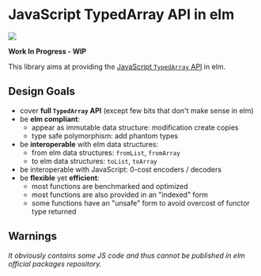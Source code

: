 # JavaScript TypedArray API in elm

[![][badge-license]][license]

**Work In Progress - WIP**

This library aims at providing the
[JavaScript `TypedArray` API][typed-array] in elm.

[badge-license]: https://img.shields.io/badge/license-MPL--2.0-blue.svg?style=flat-square
[license]: https://www.mozilla.org/en-US/MPL/2.0/
[typed-array]: https://developer.mozilla.org/en-US/docs/Web/JavaScript/Typed_arrays


## Design Goals

 * cover **full `TypedArray` API** (except few bits that don't make sense in elm)
 * be **elm compliant**:
   * appear as immutable data structure: modification create copies
   * type safe polymorphism: add phantom types
 * be **interoperable** with elm data structures:
   * from elm data structures: `fromList`, `fromArray`
   * to elm data structures: `toList`, `toArray`
 * be interoperable with JavaScript: 0-cost encoders / decoders
 * be **flexible** yet **efficient**:
   * most functions are benchmarked and optimized
   * most functions are also provided in an "indexed" form
   * some functions have an "unsafe" form to avoid overcost of functor type returned


## Warnings

_It obviously contains some JS code and thus cannot be published
in elm official packages repository._
